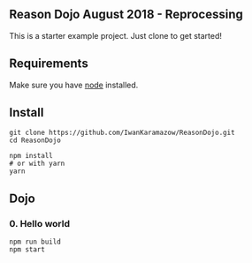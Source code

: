 Reason Dojo August 2018 - Reprocessing
---

This is a starter example project. Just clone to get started!

## Requirements

Make sure you have [node](https://nodejs.org/en/) installed.

## Install
```
git clone https://github.com/IwanKaramazow/ReasonDojo.git
cd ReasonDojo

npm install
# or with yarn
yarn
```

## Dojo

### 0. Hello world

```
npm run build
npm start
```
